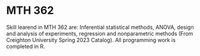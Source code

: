 # MTH 362
Skill learend in MTH 362 are: Inferential statistical methods, ANOVA, design and analysis of experiments, regression and nonparametric methods (From Creighton University Spring 2023 Catalog). 
All programming work is completed in R.

